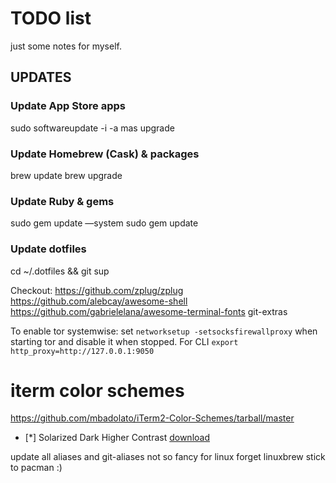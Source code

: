 # TODO list
just some notes for myself.

## UPDATES

### Update App Store apps
sudo softwareupdate -i -a
mas upgrade
### Update Homebrew (Cask) & packages
brew update
brew upgrade
### Update Ruby & gems
sudo gem update —system
sudo gem update
### Update dotfiles
cd ~/.dotfiles && git sup


Checkout:
https://github.com/zplug/zplug
https://github.com/alebcay/awesome-shell
https://github.com/gabrielelana/awesome-terminal-fonts
git-extras

To enable tor systemwise:
 set `networksetup -setsocksfirewallproxy` when starting tor and disable it when stopped. For CLI `export http_proxy=http://127.0.0.1:9050`

# iterm color schemes
https://github.com/mbadolato/iTerm2-Color-Schemes/tarball/master
- [*] Solarized Dark Higher Contrast
[download](https://raw.githubusercontent.com/mbadolato/iTerm2-Color-Schemes/master/schemes/Solarized%20Dark%20Higher%20Contrast.itermcolors)

update all aliases and git-aliases
not so fancy for linux
forget linuxbrew stick to pacman :)
